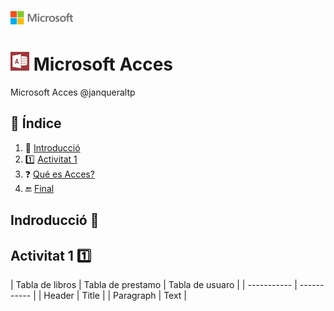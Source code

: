 ![image](img/logo.png)
# ![image](img/Appp.png) Microsoft Acces

Microsoft Acces @janqueraltp

## 📖 Índice			
1. :bookmark_tabs: [Introducció](#id1)  
2. :one: [Activitat 1](#id2)  
3. :question: [ Qué es Acces?](#id3) 
4. :end: [Final](#id500)
<div id='id1' />  

## Indroducció :bookmark_tabs:


<div id='id2' />

## Activitat 1 :one:

| Tabla de libros | Tabla de prestamo | Tabla de usuaro |
| ----------- | ----------- |
| Header | Title |
| Paragraph | Text |










<div id='id500' />
